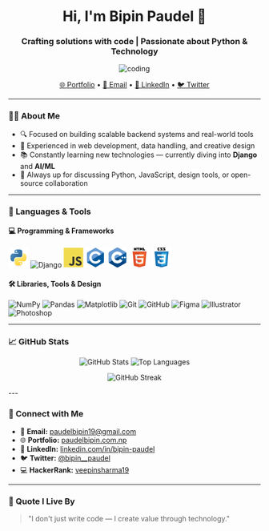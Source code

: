 <h1 align="center">Hi, I'm Bipin Paudel 👋</h1>
<h3 align="center">Crafting solutions with code | Passionate about Python & Technology</h3>

<p align="center">
  <img src="https://media.istockphoto.com/id/1356364287/photo/close-up-focus-on-persons-hands-typing-on-the-desktop-computer-backlit-keyboard-screens-show.jpg?s=612x612&w=0&k=20&c=ijjq-DLNxIaPuGvIX8k06IZxMAjGpyJeboaV_byCX9k=" alt="coding" width="500" />
</p>

<p align="center">
  <a href="https://paudelbipin.com.np" target="_blank">🌐 Portfolio</a> •
  <a href="mailto:paudelbipin19@gmail.com">📧 Email</a> •
  <a href="https://linkedin.com/in/bipin-paudel" target="_blank">💼 LinkedIn</a> •
  <a href="https://twitter.com/bipin__paudel" target="_blank">🐦 Twitter</a>
</p>

---

### 🧑‍💻 About Me

- 🔍 Focused on building scalable backend systems and real-world tools  
- 💼 Experienced in web development, data handling, and creative design  
- 📚 Constantly learning new technologies — currently diving into **Django** and **AI/ML**
- 💬 Always up for discussing Python, JavaScript, design tools, or open-source collaboration

---

### 🚀 Languages & Tools

#### 💻 Programming & Frameworks
<p align="left">
  <img src="https://raw.githubusercontent.com/devicons/devicon/master/icons/python/python-original.svg" alt="Python" width="40" height="40"/>
  <img src="https://cdn.worldvectorlogo.com/logos/django.svg" alt="Django" width="40" height="40"/>
  <img src="https://raw.githubusercontent.com/devicons/devicon/master/icons/javascript/javascript-original.svg" alt="JavaScript" width="40" height="40"/>
  <img src="https://raw.githubusercontent.com/devicons/devicon/master/icons/c/c-original.svg" alt="C" width="40" height="40"/>
  <img src="https://raw.githubusercontent.com/devicons/devicon/master/icons/cplusplus/cplusplus-original.svg" alt="C++" width="40" height="40"/>
  <img src="https://raw.githubusercontent.com/devicons/devicon/master/icons/html5/html5-original-wordmark.svg" alt="HTML5" width="40" height="40"/>
  <img src="https://raw.githubusercontent.com/devicons/devicon/master/icons/css3/css3-original-wordmark.svg" alt="CSS3" width="40" height="40"/>
</p>

#### 🛠️ Libraries, Tools & Design
<p align="left">
  <img src="https://cdn.jsdelivr.net/gh/devicons/devicon/icons/numpy/numpy-original.svg" alt="NumPy" width="40" height="40"/>
  <img src="https://cdn.jsdelivr.net/gh/devicons/devicon/icons/pandas/pandas-original.svg" alt="Pandas" width="40" height="40"/>
  <img src="https://upload.wikimedia.org/wikipedia/commons/8/84/Matplotlib_icon.svg" alt="Matplotlib" width="40" height="40"/>
  <img src="https://www.vectorlogo.zone/logos/git-scm/git-scm-icon.svg" alt="Git" width="40" height="40"/>
  <img src="https://github.githubassets.com/images/modules/logos_page/GitHub-Mark.png" alt="GitHub" width="40" height="40"/>
  <img src="https://www.vectorlogo.zone/logos/figma/figma-icon.svg" alt="Figma" width="40" height="40"/>
  <img src="https://www.vectorlogo.zone/logos/adobe_illustrator/adobe_illustrator-icon.svg" alt="Illustrator" width="40" height="40"/>
  <img src="https://cdn.jsdelivr.net/gh/devicons/devicon/icons/photoshop/photoshop-line.svg" alt="Photoshop" width="40" height="40"/>
</p>

---

### 📈 GitHub Stats

<p align="center">
  <!-- GitHub Stats on the Left -->
  <img src="https://github-readme-stats.vercel.app/api?username=Bipin-Paudel&show_icons=true&theme=transparent" alt="GitHub Stats" width="45%" height="200px" />
  
  <!-- Top Languages on the Right -->
  <img src="https://github-readme-stats.vercel.app/api/top-langs/?username=Bipin-Paudel&layout=compact&show_icons=true&theme=transparent" alt="Top Languages" width="45%" height="200px" />
</p>

<p align="center">
  <!-- GitHub Streak -->
  <img src="https://github-readme-streak-stats.herokuapp.com/?user=Bipin-Paudel&theme=transparent" alt="GitHub Streak" width="70%" />
</p>
---





### 🤝 Connect with Me

- 📧 **Email:** [paudelbipin19@gmail.com](mailto:paudelbipin19@gmail.com)  
- 🌐 **Portfolio:** [paudelbipin.com.np](https://paudelbipin.com.np)  
- 💼 **LinkedIn:** [linkedin.com/in/bipin-paudel](https://linkedin.com/in/bipin-paudel)  
- 🐦 **Twitter:** [@bipin__paudel](https://twitter.com/bipin__paudel)  
- 💻 **HackerRank:** [veepinsharma19](https://www.hackerrank.com/veepinsharma19)

---

### 🧠 Quote I Live By

> "I don't just write code — I create value through technology."  

